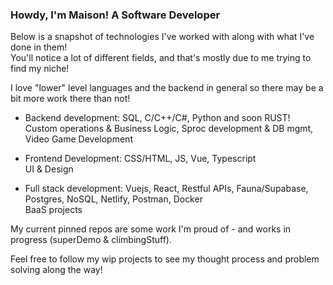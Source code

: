 ### Howdy, I'm Maison! A Software Developer

Below is a snapshot of technologies I've worked with along with what I've done in them!
<br>
 You'll notice a lot of different fields, and that's mostly due to me trying to find my niche! 
 
 I love "lower" level languages and the backend in general so there may be a bit more work there than not!
 <br>
 
- Backend development: SQL, C/C++/C#, Python and soon RUST! <br> Custom operations & Business Logic, Sproc development & DB mgmt, Video Game Development

- Frontend Development: CSS/HTML, JS, Vue, Typescript <br> UI & Design

- Full stack development: Vuejs, React, Restful APIs, Fauna/Supabase, Postgres, NoSQL, Netlify, Postman, Docker <br> BaaS projects


My current pinned repos are some work I'm proud of - and works in progress (superDemo & climbingStuff). 

Feel free to follow my wip projects to see my thought process and problem solving along the way!
<!--
**Maison-A/Maison-A** is a ✨ _special_ ✨ repository because its `README.md` (this file) appears on your GitHub profile.

Here are some ideas to get you started:

- 🔭 I’m currently working on ...
- 🌱 I’m currently learning ...
- 👯 I’m looking to collaborate on ...
- 🤔 I’m looking for help with ...
- 💬 Ask me about ...
- 📫 How to reach me: ...
- 😄 Pronouns: ...
- ⚡ Fun fact: ...
-->
